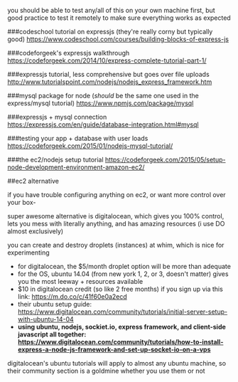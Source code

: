 you should be able to test any/all of this on your own machine first, but good practice to test it remotely to make sure everything works as expected

###codeschool tutorial on expressjs (they're really corny but typically good)
https://www.codeschool.com/courses/building-blocks-of-express-js

###codeforgeek's expressjs walkthrough
https://codeforgeek.com/2014/10/express-complete-tutorial-part-1/

###expressjs tutorial, less comprehensive but goes over file uploads
http://www.tutorialspoint.com/nodejs/nodejs_express_framework.htm

###mysql package for node (*should* be the same one used in the express/mysql tutorial)
https://www.npmjs.com/package/mysql

###expressjs + mysql connection
https://expressjs.com/en/guide/database-integration.html#mysql

###testing your app + database with user loads
https://codeforgeek.com/2015/01/nodejs-mysql-tutorial/

###the ec2/nodejs setup tutorial
https://codeforgeek.com/2015/05/setup-node-development-environment-amazon-ec2/

##ec2 alternative

if you have trouble configuring anything on ec2, or want more control over your box-

super awesome alternative is digitalocean, which gives you 100% control, lets you mess with literally anything, and has amazing resources (i use DO almost exclusively)

you can create and destroy droplets (instances) at whim, which is nice for experimenting

- for digitalocean, the $5/month droplet option will be more than adequate
- for the OS, ubuntu 14.04 (from new york 1, 2, or 3, doesn't matter) gives you the most leeway + resources available
- $10 in digitalocean credit (so like 2 free months) if you sign up via this link: https://m.do.co/c/41f60e0a2ecd
- their ubuntu setup guide: https://www.digitalocean.com/community/tutorials/initial-server-setup-with-ubuntu-14-04
- **using ubuntu, nodejs, sockiet.io, express framework, and client-side javascript all together: https://www.digitalocean.com/community/tutorials/how-to-install-express-a-node-js-framework-and-set-up-socket-io-on-a-vps**

digitalocean's ubuntu tutorials will apply to almost any ubuntu machine, so their community section is a goldmine whether you use them or not

